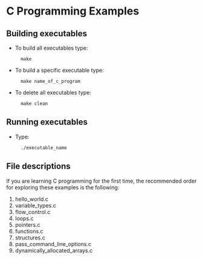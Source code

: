 C Programming Examples
======================


Building executables
--------------------

- To build all executables type:

		make 

- To build a specific executable type:

		make name_of_c_program

- To delete all executables type:

		make clean

Running executables
-------------------

- Type:

		./executable_name

File descriptions
-----------------

If you are learning C programming for the first time,
the recommended order for exploring these examples is
the following:

1. hello_world.c
2. variable_types.c 
3. flow_control.c
4. loops.c
5. pointers.c
6. functions.c
7. structures.c
8. pass_command_line_options.c
9. dynamically_allocated_arrays.c